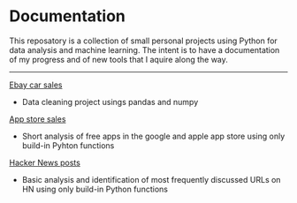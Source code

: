 # Documentation
This reposatory is a collection of small personal projects using Python for data analysis and machine learning. The intent is to have a documentation of my progress and of new tools that I aquire along the way. <br />

---

[Ebay car sales](https://github.com/Jahnic/Projects/blob/master/Ebay%20car%20sales.ipynb) <br />
* Data cleaning project usings pandas and numpy <br />

[App store sales](https://github.com/Jahnic/Projects/blob/master/free_app_analysis.ipynb) <br />
* Short analysis of free apps in the google and apple app store using only build-in Pyhton functions <br />

[Hacker News posts](https://github.com/Jahnic/Projects/blob/master/hacker_news.ipynb) <br />
* Basic analysis and identification of most frequently discussed URLs on HN using only build-in Python functions

